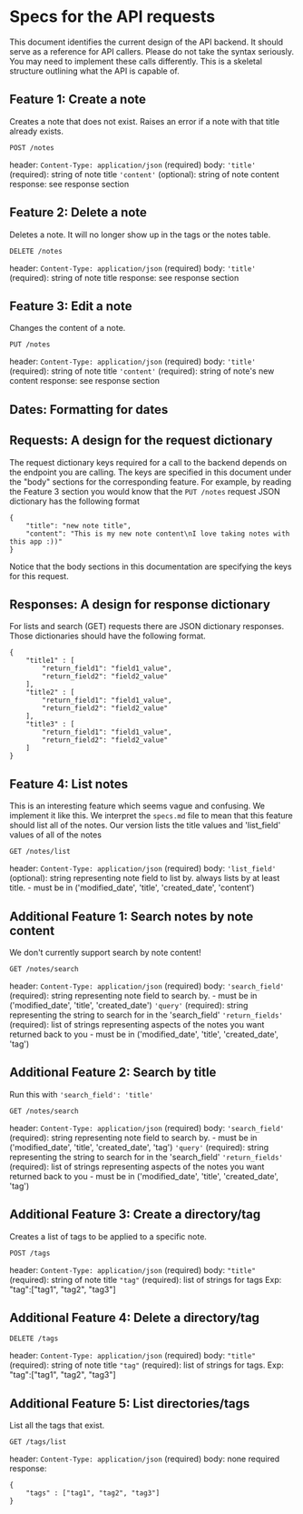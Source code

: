 # Specs for the API requests
This document identifies the current design of the API backend.
It should serve as a reference for API callers.
Please do not take the syntax seriously. You may need to implement these calls differently.
This is a skeletal structure outlining what the API is capable of.

## Feature 1: Create a note
Creates a note that does not exist. Raises an error if a note with that title already exists.

```
POST /notes
```
header:
	`Content-Type: application/json` (required)
body:
	`'title'` (required): string of note title
    `'content'` (optional): string of note content
response:
	see response section
## Feature 2: Delete a note
Deletes a note. It will no longer show up in the tags or the notes table.
```
DELETE /notes
```
header:
	`Content-Type: application/json` (required)
body:
	`'title'` (required): string of note title
response:
	see response section
## Feature 3: Edit a note
Changes the content of a note.
```
PUT /notes
```
header:
	`Content-Type: application/json` (required)
body:
	`'title'` (required): string of note title
	`'content'` (required): string of note's new content
response:
	see response section
## Dates: Formatting for dates

## Requests: A design for the request dictionary
The request dictionary keys required for a call to the backend depends on the endpoint you are calling. The keys are specified in this document under the "body" sections for the corresponding feature. For example, by reading the Feature 3 section you would know that the `PUT /notes` request JSON dictionary has the following format

```
{
	"title": "new note title",
	"content": "This is my new note content\nI love taking notes with this app :))"
}
```
Notice that the body sections in this documentation are specifying the keys for this request. 
## Responses: A design for response dictionary
For lists and search (GET) requests there are JSON dictionary responses. Those dictionaries should have the following format.
```
{
	"title1" : [
		"return_field1": "field1_value",
		"return_field2": "field2_value"
	],
	"title2" : [
		"return_field1": "field1_value",
		"return_field2": "field2_value"
	],
	"title3" : [
		"return_field1": "field1_value",
		"return_field2": "field2_value"
	]
}
```
## Feature 4: List notes
This is an interesting feature which seems vague and confusing. We implement it like this.
We interpret the `specs.md` file to mean that this feature should list all of the notes.
Our version lists the title values and 'list_field' values of all of the notes
```
GET /notes/list
```
header:
	`Content-Type: application/json` (required)
body:
	`'list_field'` (optional): string representing note field to list by. always lists by at least title.
		- must be in ('modified_date', 'title', 'created_date', 'content')
## Additional Feature 1: Search notes by note content
We don't currently support search by note content!
```
GET /notes/search
```
header:
	`Content-Type: application/json` (required)
body:
	`'search_field'` (required): string representing note field to search by.
		- must be in ('modified_date', 'title', 'created_date')
	`'query'` (required): string representing the string to search for in the 'search_field'
	`'return_fields'` (required): list of strings representing aspects of the notes you want returned back to you
		- must be in ('modified_date', 'title', 'created_date', 'tag')

## Additional Feature 2: Search by title
Run this with `'search_field': 'title'`
```
GET /notes/search
```
header:
	`Content-Type: application/json` (required)
body:
	`'search_field'` (required): string representing note field to search by.
		- must be in ('modified_date', 'title', 'created_date', 'tag')
	`'query'` (required): string representing the string to search for in the 'search_field'
	`'return_fields'` (required): list of strings representing aspects of the notes you want returned back to you
		- must be in ('modified_date', 'title', 'created_date', 'tag')

## Additional Feature 3: Create a directory/tag
Creates a list of tags to be applied to a specific note.
```
POST /tags
```
header:
	`Content-Type: application/json` (required)
body:
	`"title"` (required): string of note title
	`"tag"` (required): list of strings for tags Exp: "tag":["tag1", "tag2", "tag3"]
## Additional Feature 4: Delete a directory/tag
```
DELETE /tags
```
header:
	`Content-Type: application/json` (required)
body:
	`"title"` (required): string of note title
	`"tag"` (required): list of strings for tags. Exp: "tag":["tag1", "tag2", "tag3"]
## Additional Feature 5: List directories/tags
List all the tags that exist.
```
GET /tags/list
```
header:
	`Content-Type: application/json` (required)
body:
	none required
response:
```
{
	"tags" : ["tag1", "tag2", "tag3"]
}
```

